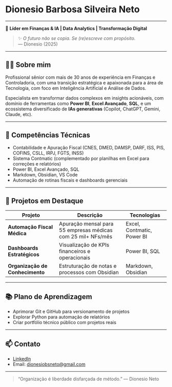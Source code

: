 # Dionesio Barbosa Silveira Neto

---

🎯 **Líder em Finanças & IA | Data Analytics | Transformação Digital**

> ✨ _O futuro não se copia. Se (re)escreve com propósito._  
> — Dionesio (2025)

---

## 👨‍💼 Sobre mim

Profissional sênior com mais de 30 anos de experiência em Finanças e Controladoria, com uma transição estratégica e apaixonada para a área de Tecnologia, com foco em Inteligência Artificial e Análise de Dados.

Especialista em transformar dados complexos em insights acionáveis, com domínio de ferramentas como **Power BI**, **Excel Avançado**, **SQL**, e um ecossistema diversificado de **IAs generativas** (Copilot, ChatGPT, Gemini, Claude, etc).

---

## 🧠 Competências Técnicas

- Contabilidade e Apuração Fiscal (CNES, DMED, DAMSP, DARF, ISS, PIS, COFINS, CSLL, IRPJ, FGTS, INSS)
- Sistema Contmatic (complementado por planilhas em Excel para correções e relatórios)
- Power BI, Excel Avançado, SQL
- Markdown, Obsidian, VS Code
- Automação de rotinas fiscais e dashboards gerenciais

---

## 📁 Projetos em Destaque

| Projeto | Descrição | Tecnologias |
|---------|-----------|-------------|
| **Automação Fiscal Médica** | Apuração mensal para 55 empresas médicas com 25 mil+ NFs/mês | Excel, Contmatic, Power BI |
| **Dashboards Estratégicos** | Visualização de KPIs financeiros e operacionais | Power BI, SQL |
| **Organização de Conhecimento** | Estruturação de notas e processos com Obsidian | Markdown, Obsidian |

---

## 📚 Plano de Aprendizagem

- Aprimorar Git e GitHub para versionamento de projetos
- Explorar Python para automação de relatórios
- Criar portfólio técnico público com projetos reais

---

## 📫 Contato

- [LinkedIn](https://www.linkedin.com/in/dionesio-barbosa-silveira-neto-14879636b)
- Email: [dionesiobsneto@gmail.com](mailto:dionesiobsneto@gmail.com)

---

> “Organização é liberdade disfarçada de método.” — Dionesio Neto
